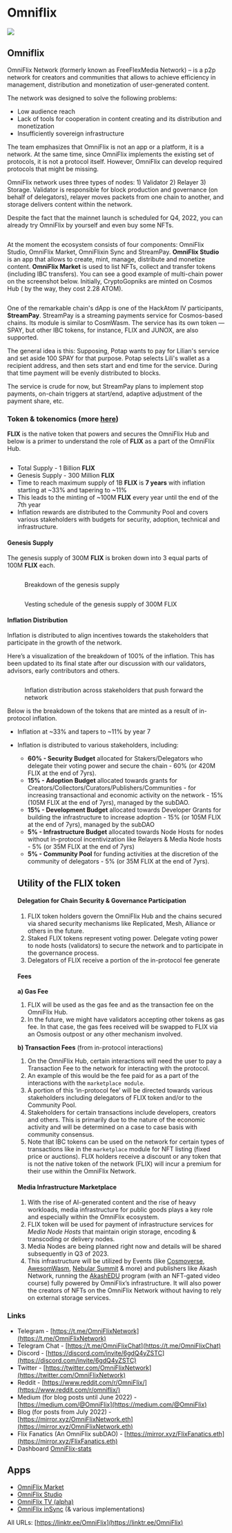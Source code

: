 # Omniflix

![](https://img3.teletype.in/files/66/8a/668ae16a-3366-47c6-b3d6-60c6f8499769.png)

## Omniflix <a href="#oksn" id="oksn"></a>

OmniFlix Network (formerly known as FreeFlexMedia Network) – is a p2p network for creators and communities that allows to achieve efficiency in management, distribution and monetization of user-generated content.

The network was designed to solve the following problems:

* Low audience reach&#x20;
* Lack of tools for cooperation in content creating and its distribution and monetization
* Insufficiently sovereign infrastructure

The team emphasizes that OmniFlix is not an app or a platform, it is a network. At the same time, since OmniFlix implements the existing set of protocols, it is not a protocol itself. However, OmniFlix can develop required protocols that might be missing.

OmniFlix network uses three types of nodes: 1) Validator 2) Relayer 3) Storage. Validator is responsible for block production and governance (on behalf of delegators), relayer moves packets from one chain to another, and storage delivers content within the network.

Despite the fact that the mainnet launch is scheduled for Q4, 2022, you can already try OmniFlix by yourself and even buy some NFTs.

<figure><img src="../.gitbook/assets/d3aa4e68024e2268fcf98.png" alt=""><figcaption></figcaption></figure>

At the moment the ecosystem consists of four components: OmniFlix Studio, OmniFlix Market, OmniFlixin Sync and StreamPay. **OmniFlix Studio** is an app that allows to create, mint, manage, distribute and monetize content. **OmniFlix Market** is used to list NFTs, collect and transfer tokens (including IBC transfers). You can see a good example of multi-chain power on the screenshot below. Initially, CryptoGopniks are minted on Cosmos Hub ( by the way, they cost 2.28 ATOM).&#x20;

<figure><img src="../.gitbook/assets/971f3fb9200824a74f650 (1).png" alt=""><figcaption></figcaption></figure>

One of the remarkable chain's dApp is one of the HackAtom IV participants, **StreamPay**. StreamPay is a streaming payments service for Cosmos-based chains. Its module is similar to CosmWasm. The service has its own token — SPAY, but other IBC tokens, for instance, FLIX and JUNOX, are also supported.

The general idea is this: Supposing, Potap wants to pay for Lilian's service and set aside 100 SPAY for that purpose. Potap selects Lili's wallet as a recipient address, and then sets start and end time for the service. During that time payment will be evenly distributed to blocks.

The service is crude for now, but StreamPay plans to implement stop payments, on-chain triggers at start/end, adaptive adjustment of the payment share, etc.

### Token & tokenomics (more [here](https://mirror.xyz/omniflixnetwork.eth/ofhbzvUBx5WjrrGyNWHSnGYFDA3NtnmIGko16cxYG4M))

**FLIX** is the native token that powers and secures the OmniFlix Hub and below is a primer to understand the role of **FLIX** as a part of the OmniFlix Hub.

<figure><img src="../.gitbook/assets/image (13).png" alt=""><figcaption></figcaption></figure>

* Total Supply - 1 Billion **FLIX**
* Genesis Supply - 300 Million **FLIX**
* Time to reach maximum supply of 1B **FLIX** is **7 years** with inflation starting at \~33% and tapering to \~11%
* This leads to the minting of \~100M **FLIX** every year until the end of the 7th year
* Inflation rewards are distributed to the Community Pool and covers various stakeholders with budgets for security, adoption, technical and infrastructure.

#### Genesis Supply

The genesis supply of 300M **FLIX** is broken down into 3 equal parts of 100M **FLIX** each.

<figure><img src="../.gitbook/assets/image (29).png" alt=""><figcaption><p>Breakdown of the genesis supply</p></figcaption></figure>

<figure><img src="../.gitbook/assets/image.png" alt=""><figcaption><p>Vesting schedule of the genesis supply of 300M FLIX</p></figcaption></figure>

#### Inflation Distribution

Inflation is distributed to align incentives towards the stakeholders that participate in the growth of the network.

Here’s a visualization of the breakdown of 100% of the inflation. This has been updated to its final state after our discussion with our validators, advisors, early contributors and others.

<figure><img src="../.gitbook/assets/image (1).png" alt=""><figcaption><p>Inflation distribution across stakeholders that push forward the network</p></figcaption></figure>

Below is the breakdown of the tokens that are minted as a result of in-protocol inflation.

* Inflation at \~33% and tapers to \~11% by year 7
*   Inflation is distributed to various stakeholders, including:

    * **60% - Security Budget** allocated for Stakers/Delegators who delegate their voting power and secure the chain - 60% (or 420M FLIX at the end of 7yrs).
    * **15% - Adoption Budget** allocated towards grants for Creators/Collectors/Curators/Publishers/Communities - for increasing transactional and economic activity on the network - 15% (105M FLIX at the end of 7yrs), managed by the subDAO.
    * **15% - Development Budget** allocated towards Developer Grants for building the infrastructure to increase adoption - 15% (or 105M FLIX at the end of 7yrs), managed by the subDAO
    * **5% - Infrastructure Budget** allocated towards Node Hosts for nodes without in-protocol incentivization like Relayers & Media Node hosts - 5% (or 35M FLIX at the end of 7yrs)
    * **5% - Community Pool** for funding activities at the discretion of the community of delegators - 5% (or 35M FLIX at the end of 7yrs).



    ## Utility of the FLIX token

    #### &#x20;       Delegation for Chain Security & Governance Participation

    1. FLIX token holders govern the OmniFlix Hub and the chains secured via shared security mechanisms like Replicated, Mesh, Alliance or others in the future.
    2. Staked FLIX tokens represent voting power. Delegate voting power to node hosts (validators) to secure the network and to participate in the governance process.
    3. Delegators of FLIX receive a portion of the in-protocol fee generate

    #### &#x20;        Fees

    **a) Gas Fee**

    1. FLIX will be used as the gas fee and as the transaction fee on the OmniFlix Hub.
    2. In the future, we might have validators accepting other tokens as gas fee. In that case, the gas fees received will be swapped to FLIX via an Osmosis outpost or any other mechanism involved.

    **b) Transaction Fees** (from in-protocol interactions)

    1. On the OmniFlix Hub, certain interactions will need the user to pay a Transaction Fee to the network for interacting with the protocol.
    2. An example of this would be the fee paid for as a part of the interactions with the `marketplace module`.
    3. A portion of this ‘in-protocol fee’ will be directed towards various stakeholders including delegators of FLIX token and/or to the Community Pool.
    4. Stakeholders for certain transactions include developers, creators and others. This is primarily due to the nature of the economic activity and will be determined on a case to case basis with community consensus.
    5. Note that IBC tokens can be used on the network for certain types of transactions like in the `marketplace` module for NFT listing (fixed price or auctions). FLIX holders receive a discount or any token that is not the native token of the network (FLIX) will incur a premium for their use within the OmniFlix Network.

    #### &#x20;            Media Infrastructure Marketplace

    1. With the rise of AI-generated content and the rise of heavy workloads, media infrastructure for public goods plays a key role and especially within the OmniFlix ecosystem.
    2. FLIX token will be used for payment of infrastructure services for _Media Node Hosts_ that maintain origin storage, encoding & transcoding or delivery nodes.
    3. Media Nodes are being planned right now and details will be shared subsequently in Q3 of 2023.
    4. This infrastructure will be utilized by Events (like [Cosmoverse](https://cosmoverse.omniflix.co/), [AwesomWasm](https://tickets.awesomwasm.com/buyTickets), [Nebular Summit](https://tickets.nebular.builders/) & more) and publishers like Akash Network, running the [AkashEDU](https://akashedu.omniflix.tv/) program (with an NFT-gated video course) fully powered by OmniFlix’s infrastructure. It will also power the creators of NFTs on the OmniFlix Network without having to rely on external storage services.

### Links

* Telegram - [https://t.me/OmniFlixNetwork](https://t.me/OmniFlixNetwork)
* Telegram Chat - [https://t.me/OmniFlixChat](https://t.me/OmniFlixChat)
* Discord - [https://discord.com/invite/6gdQ4yZSTC](https://discord.com/invite/6gdQ4yZSTC)
* Twitter - [https://twitter.com/OmniFlixNetwork](https://twitter.com/OmniFlixNetwork)
* Reddit - [https://www.reddit.com/r/OmniFlix/](https://www.reddit.com/r/omniflix/)
* Medium (for blog posts until June 2022) - [https://medium.com/@OmniFlix](https://medium.com/@OmniFlix)
* Blog (for posts from July 2022) - [https://mirror.xyz/OmniFlixNetwork.eth](https://mirror.xyz/OmniFlixNetwork.eth)
* Flix Fanatics (An OmniFlix subDAO) - [https://mirror.xyz/FlixFanatics.eth](https://mirror.xyz/FlixFanatics.eth)
* Dashboard [OmniFlix-stats](https://monitor.bronbro.io/d/omniflix-stats/omniflix-stats?orgId=2\&refresh=5s)&#x20;

## Apps

* [OmniFlix Market](https://omniflix.market/)
* [OmniFlix Studio](https://app.omniflix.studio/)
* [OmniFlix TV (alpha)](https://alpha.omniflix.tv/)
* [OmniFlix inSync](https://omniflix.co/) (& various implementations)

All URLs: [https://linktr.ee/OmniFlix](https://linktr.ee/OmniFlix)
